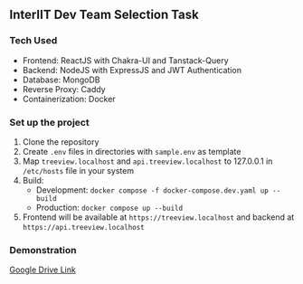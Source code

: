## InterIIT Dev Team Selection Task

### Tech Used

- Frontend: ReactJS with Chakra-UI and Tanstack-Query
- Backend: NodeJS with ExpressJS and JWT Authentication
- Database: MongoDB
- Reverse Proxy: Caddy
- Containerization: Docker

### Set up the project

1. Clone the repository
2. Create `.env` files in directories with `sample.env` as template
3. Map `treeview.localhost` and `api.treeview.localhost` to 127.0.0.1 in `/etc/hosts` file in your system
4. Build:
   - Development: `docker compose -f docker-compose.dev.yaml up --build`
   - Production: `docker compose up --build`
5. Frontend will be available at `https://treeview.localhost` and backend at `https://api.treeview.localhost`

### Demonstration

[Google Drive Link](https://drive.google.com/file/d/1xecS3OcyOvB246mBU-iY4PofFhDvrSAk/view?usp=drive_link)
